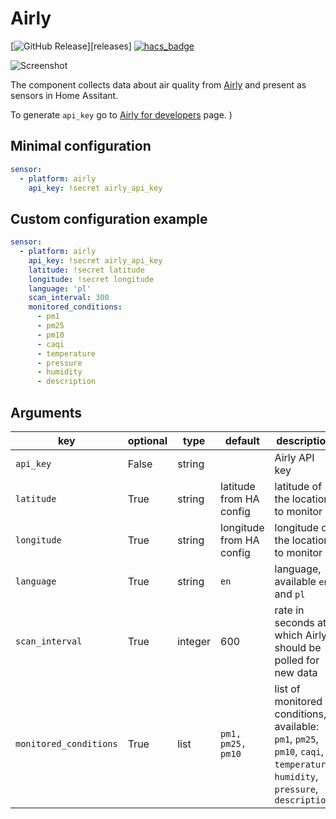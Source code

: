 # Airly
[![GitHub Release](https://img.shields.io/github/release/bieniu/ha-airly.svg?style=popout)][releases]
[![hacs_badge](https://img.shields.io/badge/HACS-Default-orange.svg)](https://github.com/custom-components/hacs)

![Screenshot](https://github.com/bieniu/ha-airly/blob/master/images/airly-ha.png?raw=true)

The component collects data about air quality from [Airly](https://airly.eu) and present as sensors in Home Assitant.

To generate `api_key` go to [Airly for developers](https://developer.airly.eu/register) page.
)
## Minimal configuration
```yaml
sensor:
  - platform: airly
    api_key: !secret airly_api_key
```

## Custom configuration example
```yaml
sensor:
  - platform: airly
    api_key: !secret airly_api_key
    latitude: !secret latitude
    longitude: !secret longitude
    language: 'pl'
    scan_interval: 300
    monitored_conditions:
      - pm1
      - pm25
      - pm10
      - caqi
      - temperature
      - pressure
      - humidity
      - description
```

## Arguments

key | optional | type | default | description
-- | -- | -- | -- | --
`api_key` | False | string | | Airly API key
`latitude` | True | string | latitude from HA config | latitude of the location to monitor
`longitude` | True | string | longitude from HA config | longitude of the location to monitor
`language` | True | string | `en` | language, available `en` and `pl`
`scan_interval` | True | integer | 600 | rate in seconds at which Airly should be polled for new data
`monitored_conditions` | True | list | `pm1, pm25, pm10` | list of monitored conditions, available: `pm1`, `pm25`, `pm10`, `caqi`, `temperature`, `humidity`, `pressure`, `description`
